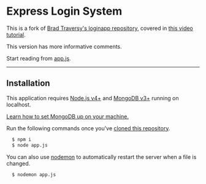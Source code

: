 # Express Login System

This is a fork of [Brad Traversy's loginapp repository](https://github.com/bradtraversy/loginapp), covered in [this video tutorial](https://www.youtube.com/playlist?list=PLillGF-RfqbbqvbObyE7CldS5-trkefnB).

This version has more informative comments.

Start reading from [app.js](app.js).

---

## Installation

This application requires [Node.js v4+](https://nodejs.org/) and [MongoDB v3+](https://www.mongodb.com/download-center) running on localhost.

[Learn how to set MongoDB up on your machine.](https://docs.mongodb.com/v3.0/installation/)

Run the following commands once you've [cloned this repository](https://help.github.com/articles/cloning-a-repository/).

```bash
  $ npm i
  $ node app.js
```

You can also use [nodemon](https://www.npmjs.com/package/nodemon) to automatically restart the server when a file is changed.
```bash
  $ nodemon app.js
```
